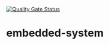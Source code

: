 [![Quality Gate Status](https://sonarcloud.io/api/project_badges/measure?project=Projeto-ECOmposteira_embedded-system&metric=alert_status)](https://sonarcloud.io/dashboard?id=Projeto-ECOmposteira_embedded-system)

# embedded-system
